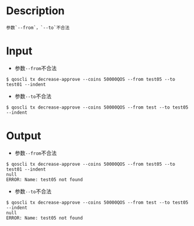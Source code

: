 # Description
```
参数`--from`，`--to`不合法
```
# Input
- 参数`--from`不合法
```
$ qoscli tx decrease-approve --coins 50000QOS --from test05 --to test01 --indent
```
- 参数`--to`不合法
```
$ qoscli tx decrease-approve --coins 50000QOS --from test --to test05 --indent
```
# Output
- 参数`--from`不合法
```
$ qoscli tx decrease-approve --coins 50000QOS --from test05 --to test01 --indent
null
ERROR: Name: test05 not found
```
- 参数`--to`不合法
```
$ qoscli tx decrease-approve --coins 50000QOS --from test --to test05 --indent
null
ERROR: Name: test05 not found
```